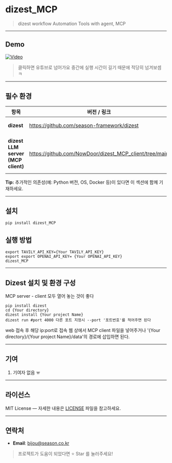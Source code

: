 # dizest_MCP
>dizest workflow Automation Tools with agent, MCP
---

## Demo
[![Video](https://img.youtube.com/vi/22ftoUcyLh8/0.jpg)](https://youtu.be/22ftoUcyLh8)
> 클릭하면 유튜브로 넘어가요 중간에 실행 시간이 길기 때문에 적당히 넘겨보셈 ㅋ
---

## 필수 환경
| 항목 | 버전 / 링크 | 비고 |
|------|-------------------------------|------|
| **dizest** | <https://github.com/season-framework/dizest> | 프레임워크 핵심 |
| **dizest LLM server (MCP client)** | <https://github.com/NowDoor/dizest_MCP_client/tree/main> | LLM 응답 시스템이 들어가 있는 Dizest workflow |

**Tip:** 추가적인 의존성(예: Python 버전, OS, Docker 등)이 있다면 이 섹션에 함께 기재하세요.

---

## 설치
```
pip install dizest_MCP 
```
## 실행 방법
```
export TAVILY_API_KEY={Your TAVILY_API_KEY}
export export OPENAI_API_KEY= {Your OPENAI_API_KEY}
dizest_MCP
```
---
## Dizest 설치 및 환경 구성
MCP server - client 모두 열어 놓는 것이 좋다
```
pip install dizest
cd {Your directory}
dizest install {Your project Name}
dizest run #port 4000 다른 포트 지정시 --port '포트번호'를 적어주면 된다
```
web 접속 후 해당 ip:port로 접속
웹 상에서 MCP client 파일을 넣어주거나 '{Your directory}/{Your project Name}/data'의 경로에 삽입하면 된다.

---
## 기여
1. 기여자 없음 ㅠ

---

## 라이선스
MIT License — 자세한 내용은 [LICENSE](LICENSE) 파일을 참고하세요.

---

## 연락처
- **Email**: bijou@season.co.kr

> 프로젝트가 도움이 되었다면 ⭐️ Star 를 눌러주세요!

